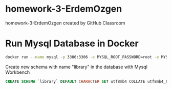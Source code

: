 # homework-3-ErdemOzgen
homework-3-ErdemOzgen created by GitHub Classroom

# Run Mysql Database in Docker
```bash
docker run --name mysql -p 3306:3306 -e MYSQL_ROOT_PASSWORD=root -e MYSQL_DATABASE=testdb -e MYSQL_USER=admin -e MYSQL_PASSWORD=root -d mysql
```
Create new schema with name "library" in the database with Mysql Workbench
```sql
CREATE SCHEMA `library` DEFAULT CHARACTER SET utf8mb4 COLLATE utf8mb4_0900_ai_ci ;
```